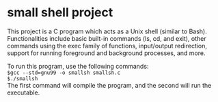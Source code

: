 # small shell project

This project is a C program which acts as a Unix shell (similar to Bash). Functionalities include basic built-in commands (ls, cd, and exit), other commands using the exec family of functions, input/output redirection, support for running foreground and background processes, and more.

To run this program, use the following commands:  
`$gcc --std=gnu99 -o smallsh smallsh.c`  
`$./smallsh`  
The first command will compile the program, and the second will run the executable.
